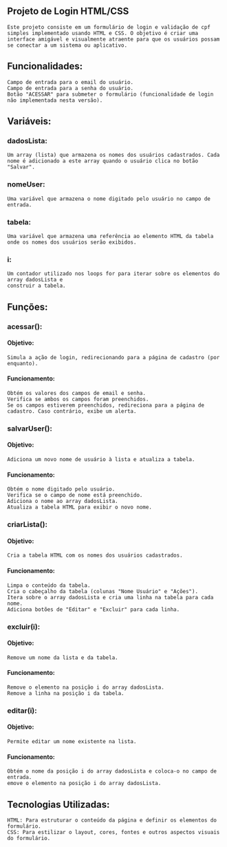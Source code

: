 ## Projeto de Login HTML/CSS

    Este projeto consiste em um formulário de login e validação de cpf simples implementado usando HTML e CSS. O objetivo é criar uma interface amigável e visualmente atraente para que os usuários possam se conectar a um sistema ou aplicativo.



## Funcionalidades:

    Campo de entrada para o email do usuário.
    Campo de entrada para a senha do usuário.
    Botão "ACESSAR" para submeter o formulário (funcionalidade de login não implementada nesta versão).

## Variáveis:

### dadosLista: 
    Um array (lista) que armazena os nomes dos usuários cadastrados. Cada nome é adicionado a este array quando o usuário clica no botão "Salvar".
### nomeUser: 
    Uma variável que armazena o nome digitado pelo usuário no campo de entrada.
### tabela:
    Uma variável que armazena uma referência ao elemento HTML da tabela onde os nomes dos usuários serão exibidos.
### i: 
    Um contador utilizado nos loops for para iterar sobre os elementos do array dadosLista e
    construir a tabela.

## Funções:

### acessar():
#### Objetivo: 
    Simula a ação de login, redirecionando para a página de cadastro (por enquanto).
#### Funcionamento:
    Obtém os valores dos campos de email e senha.
    Verifica se ambos os campos foram preenchidos.
    Se os campos estiverem preenchidos, redireciona para a página de cadastro. Caso contrário, exibe um alerta.
### salvarUser():
#### Objetivo:
    Adiciona um novo nome de usuário à lista e atualiza a tabela.
#### Funcionamento:
    Obtém o nome digitado pelo usuário.
    Verifica se o campo de nome está preenchido.
    Adiciona o nome ao array dadosLista.
    Atualiza a tabela HTML para exibir o novo nome.
### criarLista():
#### Objetivo: 
    Cria a tabela HTML com os nomes dos usuários cadastrados.
#### Funcionamento:
    Limpa o conteúdo da tabela.
    Cria o cabeçalho da tabela (colunas "Nome Usuário" e "Ações").
    Itera sobre o array dadosLista e cria uma linha na tabela para cada nome.
    Adiciona botões de "Editar" e "Excluir" para cada linha.
### excluir(i):
#### Objetivo: 
    Remove um nome da lista e da tabela.
#### Funcionamento:
    Remove o elemento na posição i do array dadosLista.
    Remove a linha na posição i da tabela.
### editar(i):
#### Objetivo:
    Permite editar um nome existente na lista.
#### Funcionamento:
    Obtém o nome da posição i do array dadosLista e coloca-o no campo de entrada.
    emove o elemento na posição i do array dadosLista.
    
## Tecnologias Utilizadas:

    HTML: Para estruturar o conteúdo da página e definir os elementos do formulário.
    CSS: Para estilizar o layout, cores, fontes e outros aspectos visuais do formulário.    